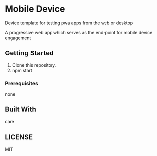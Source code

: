 # Mobile Device
Device template for testing pwa apps from the web or desktop

A progressive web app which serves as the end-point for mobile device engagement

## Getting Started

1. Clone this repository.
2. npm start

### Prerequisites

none

## Built With

care

## LICENSE
MIT
